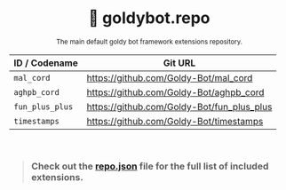 <div align="center">

  # 📖 goldybot.repo

  <sub>The main default goldy bot framework extensions repository.</sub>

  | ID / Codename  | Git URL |
  | ------------- | ------------- |
  | ``mal_cord``  |  https://github.com/Goldy-Bot/mal_cord |
  | ``aghpb_cord``  |  https://github.com/Goldy-Bot/aghpb_cord |
  | ``fun_plus_plus``  |  https://github.com/Goldy-Bot/fun_plus_plus |
  | ``timestamps``  |  https://github.com/Goldy-Bot/timestamps |

</div>

<br>

> ### Check out the [repo.json](https://github.com/Goldy-Bot/goldybot.repo/blob/main/repo.json) file for the full list of included extensions.
